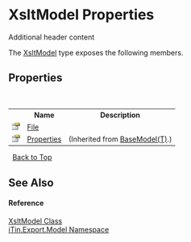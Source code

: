 # XsltModel Properties
Additional header content 

The <a href="ed588544-dab3-5a35-fa9d-c5d19f61202c">XsltModel</a> type exposes the following members.


## Properties
&nbsp;<table><tr><th></th><th>Name</th><th>Description</th></tr><tr><td>![Public property](media/pubproperty.gif "Public property")</td><td><a href="bb8d8333-8391-64ab-3dc1-c56f4ff2b306">File</a></td><td /></tr><tr><td>![Public property](media/pubproperty.gif "Public property")</td><td><a href="7e88785e-5670-4515-defa-d3f60ae16111">Properties</a></td><td> (Inherited from <a href="6632f561-4175-f1f2-939c-ac8b10159529">BaseModel(T)</a>.)</td></tr></table>&nbsp;
<a href="#xsltmodel-properties">Back to Top</a>

## See Also


#### Reference
<a href="ed588544-dab3-5a35-fa9d-c5d19f61202c">XsltModel Class</a><br /><a href="ef57ffcc-e95e-b212-5a46-9aa6f5a3511f">iTin.Export.Model Namespace</a><br />